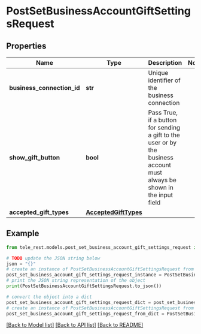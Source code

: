# PostSetBusinessAccountGiftSettingsRequest


## Properties

Name | Type | Description | Notes
------------ | ------------- | ------------- | -------------
**business_connection_id** | **str** | Unique identifier of the business connection | 
**show_gift_button** | **bool** | Pass True, if a button for sending a gift to the user or by the business account must always be shown in the input field | 
**accepted_gift_types** | [**AcceptedGiftTypes**](AcceptedGiftTypes.md) |  | 

## Example

```python
from tele_rest.models.post_set_business_account_gift_settings_request import PostSetBusinessAccountGiftSettingsRequest

# TODO update the JSON string below
json = "{}"
# create an instance of PostSetBusinessAccountGiftSettingsRequest from a JSON string
post_set_business_account_gift_settings_request_instance = PostSetBusinessAccountGiftSettingsRequest.from_json(json)
# print the JSON string representation of the object
print(PostSetBusinessAccountGiftSettingsRequest.to_json())

# convert the object into a dict
post_set_business_account_gift_settings_request_dict = post_set_business_account_gift_settings_request_instance.to_dict()
# create an instance of PostSetBusinessAccountGiftSettingsRequest from a dict
post_set_business_account_gift_settings_request_from_dict = PostSetBusinessAccountGiftSettingsRequest.from_dict(post_set_business_account_gift_settings_request_dict)
```
[[Back to Model list]](../README.md#documentation-for-models) [[Back to API list]](../README.md#documentation-for-api-endpoints) [[Back to README]](../README.md)


